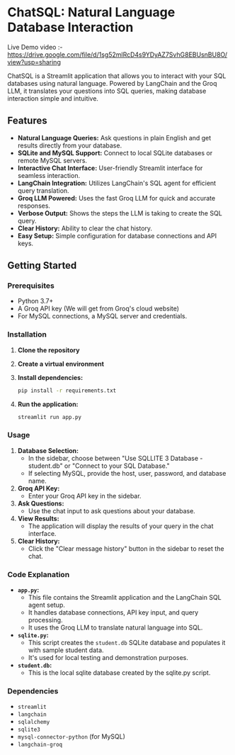 # ChatSQL: Natural Language Database Interaction

Live Demo video :- https://drive.google.com/file/d/1sg52mlRcD4s9YDyAZ7SvhG8EBUsnBU8O/view?usp=sharing

ChatSQL is a Streamlit application that allows you to interact with your SQL databases using natural language. Powered by LangChain and the Groq LLM, it translates your questions into SQL queries, making database interaction simple and intuitive.

## Features

* **Natural Language Queries:** Ask questions in plain English and get results directly from your database.
* **SQLite and MySQL Support:** Connect to local SQLite databases or remote MySQL servers.
* **Interactive Chat Interface:** User-friendly Streamlit interface for seamless interaction.
* **LangChain Integration:** Utilizes LangChain's SQL agent for efficient query translation.
* **Groq LLM Powered:** Uses the fast Groq LLM for quick and accurate responses.
* **Verbose Output:** Shows the steps the LLM is taking to create the SQL query.
* **Clear History:** Ability to clear the chat history.
* **Easy Setup:** Simple configuration for database connections and API keys.

## Getting Started

### Prerequisites

* Python 3.7+
* A Groq API key (We will get from Groq's cloud website)
* For MySQL connections, a MySQL server and credentials.

### Installation

1.  **Clone the repository**

2.  **Create a virtual environment**


3.  **Install dependencies:**

    ```bash
    pip install -r requirements.txt
    ```

4.  **Run the application:**

    ```bash
    streamlit run app.py
    ```

### Usage

1.  **Database Selection:**
    * In the sidebar, choose between "Use SQLLITE 3 Database - student.db" or "Connect to your SQL Database."
    * If selecting MySQL, provide the host, user, password, and database name.
2.  **Groq API Key:**
    * Enter your Groq API key in the sidebar.
3.  **Ask Questions:**
    * Use the chat input to ask questions about your database.
4.  **View Results:**
    * The application will display the results of your query in the chat interface.
5.  **Clear History:**
    * Click the "Clear message history" button in the sidebar to reset the chat.

### Code Explanation

* **`app.py`:**
    * This file contains the Streamlit application and the LangChain SQL agent setup.
    * It handles database connections, API key input, and query processing.
    * It uses the Groq LLM to translate natural language into SQL.
* **`sqlite.py`:**
    * This script creates the `student.db` SQLite database and populates it with sample student data.
    * It's used for local testing and demonstration purposes.
* **`student.db`:**
    * This is the local sqlite database created by the sqlite.py script.

### Dependencies

* `streamlit`
* `langchain`
* `sqlalchemy`
* `sqlite3`
* `mysql-connector-python` (for MySQL)
* `langchain-groq`
